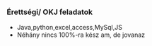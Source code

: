 ###  Érettségi/ OKJ feladatok
- Java,python,excel,access,MySql,JS
- Néhány nincs 100%-ra kész am, de jovanaz

